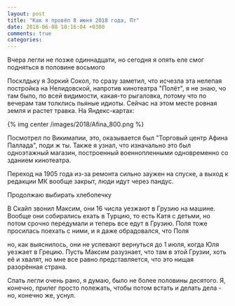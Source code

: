 ```yaml
---
layout: post
title: "Как я провёл 8 июня 2018 года, Пт"
date: 2018-06-08 10:16:04 +0300
comments: true
categories: 
---
```

Вчера легли не позже одиннадцати, но сегодня я опять еле смог подняться в половине восьмого



Посклдьку я Зоркий Сокол, то сразу заметил, что исчезла эта нелепая постройка на Нелидовской, напротив кинотеатра "Полёт", я не знаю, чо там было, по всей видимости, какая-то рыгаловка, потому что по вечерам там толклись пьяные идиоты. Сейчас на этом месте ровная земля и растет травка. На Яндекс-картах:

{% img center /images/2018/Afina_800.png %}

Посмотрел по Викимапии, это, оказывается был "Торговый центр Афина Паллада", поди ж ты. Также я узнал, что изначально это был одноэтажный магазин, построенный военнопленными одновременно со зданием кинотеатра.

Переход на 1905 года из-за ремонта сильно заужен на спуске, а выход к редакции МК вообще закрыт, люди идут через пандус.

Продолжаю выбирать хлебопечку

В Скайп звонил Максим, они 16 числа уезжают в Грузию на машине. Вообще они собирались ехать в Турцию, то есть Катя с детьми, но потом срочно передумали и теперь все едут в Грузию. Поля тоже просилась поехать с ними, и я даже обрадовался, что Поля 

но, как выяснилось, они не успевают вернуться до 1 июля, когда Юля уезжает в Грецию. Пусть Максим разузнает, что там в этой Грузии, хоть её и хвалят, но мне все равно представляется, что это нищая разорённая страна.

Спать легли очень рано, я думаю, было не более половины десятого. Я, конечно, прилег просто полежать, чтобы потом встать и делать дела - но, конечно же, уснул.